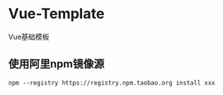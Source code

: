 # Vue-Template
Vue基础模板

## 使用阿里npm镜像源
```shell script
npm --registry https://registry.npm.taobao.org install xxx
```
